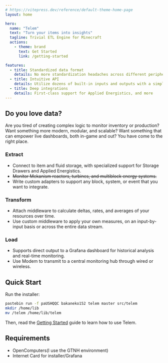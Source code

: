 ```yaml
---
# https://vitepress.dev/reference/default-theme-home-page
layout: home

hero:
  name: "Telem"
  text: "Turn your items into insights"
  tagline: Trivial ETL Engine for Minecraft
  actions:
    - theme: brand
      text: Get Started
      link: /getting-started

features:
  - title: Standardized data format
    details: No more standardization headaches across different peripherals
  - title: Intuitive API
    details: Utilize dozens of built-in inputs and outputs with a simple interface. Or write your own!
  - title: Deep integrations
    details: First-class support for Applied Energistics, and more
---
```


## Do you love data?

Are you tired of creating complex logic to monitor inventory or production? Want something more modern, modular, and scalable? Want something that can empower live dashboards, both in-game and out? You have come to the right place.

### Extract
* Connect to item and fluid storage, with specialized support for Storage Drawers and Applied Energistics.
* ~~Monitor Mekanism reactors, turbines, and multiblock energy systems.~~
* Write custom adapters to support any block, system, or event that you want to integrate.

### Transform
* Attach middleware to calculate deltas, rates, and averages of your resources over time.
* Use custom middleware to apply your own measures, on an input-by-input basis or across the entire data stream.

### Load
* Supports direct output to a Grafana dashboard for historical analysis and real-time monitoring.
* Use Modem to transmit to a central monitoring hub through wired or wireless.

## Quick Start

Run the installer:

```bash
pastebin run -f paUSHQQC bakaneko152 telem master src/telem
mkdir /home/lib
mv /telem /home/lib/telem

```

Then, read the [Getting Started](/getting-started) guide to learn how to use Telem.

## Requirements
- OpenComputers(I use the GTNH environment)
- Internet Card for installer/Grafana